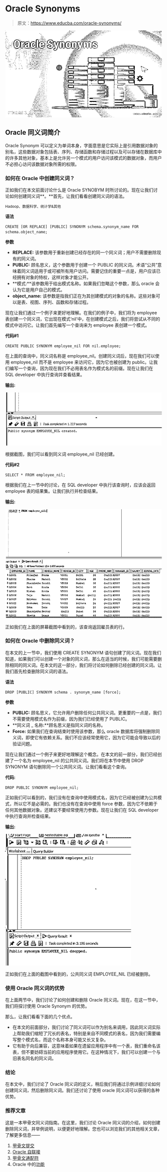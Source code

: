 # Oracle Synonyms

> 原文：<https://www.educba.com/oracle-synonyms/>

![Oracle Synonyms](img/3eb0d235bbb8b35dc1942b2b8aa95bfe.png)



## Oracle 同义词简介

Oracle Synonym 可以定义为单词本身，字面意思是它实际上是引用数据对象的别名，这些数据对象包括表、序列、存储函数和存储过程以及可以存储在数据库中的许多其他对象，基本上是允许另一个模式的用户访问该模式的数据对象，而用户不必担心访问该数据对象所需的权限。

### 如何在 Oracle 中创建同义词？

正如我们在本文前面讨论什么是 Oracle SYNOBYM 时所讨论的。现在让我们讨论如何创建同义词**。**首先，让我们看看创建同义词的语法。

<small>Hadoop、数据科学、统计学&其他</small>

**语法**

`CREATE [OR REPLACE] [PUBLIC] SYNONYM schema.synonym_name
FOR schema.object_name;`

**参数**

*   **REPLACE:** 该参数用于重新创建已经存在的同一个同义词；用户不需要删除现有的同义词。
*   **PUBLIC:** 顾名思义，这个参数用于创建一个 PUBLIC 的同义词。术语“公共”意味着同义词适用于或可被所有用户访问。需要记住的重要一点是，用户应该已经拥有对象的特权，这样对象才能公开。
*   **模式:**该参数用于给出模式名称。如果我们忽略这个参数，那么 oracle 会认为它是用户自己的模式。
*   **object_name:** 该参数是指我们正在为其创建模式的对象的名称。这些对象可以是表、视图、序列、函数和存储过程。

现在让我们通过一个例子来更好地理解。在我们的例子中，我们将为 employee 表创建一个同义词，它出现在模式‘nil’中，在创建模式之后，我们将尝试从不同的模式中访问它。让我们首先编写一个查询来为 employee 表创建一个模式。

**代码#1**

`CREATE PUBLIC SYNONYM employee_nil
FOR nil.employee;`

在上面的查询中，同义词名称是 employee_nil。创建同义词后，现在我们可以使用 employee_nil 而不是 employee 来访问它，因为它也被创建为 public。让我们编写一个查询，因为现在我们不必用表名作为模式名的前缀。现在让我们在 SQL developer 中执行查询并查看结果。

**输出:**

![Oracle Synonyms - 1](img/68acdeae7a7ba80efc85ab987bb60362.png)



根据截图，我们可以看到同义词 employee_nil 已经创建。

**代码#2**

`SELECT * FROM employee_nil;`

根据我们在上一节中的讨论，在 SQL developer 中执行该查询时，应该会返回 employee 表的结果集。让我们执行并检查结果。

**输出:**

![Oracle Synonyms - 2](img/68a78881b3c38107dc7901a696292b43.png)



正如我们在上面的屏幕截图中看到的，该查询返回雇员表的行。

### 如何在 Oracle 中删除同义词？

在本文的上一节中，我们使用 CREATE SYNONYM 语句创建了同义词。现在我们知道，如果我们可以创建一个对象的同义词，那么在适当的时候，我们可能需要删除相同的同义词。在本文的这一部分，我们将讨论如何删除已经创建的同义词。让我们首先检查删除同义词的语法。

**语法**

`DROP [PUBLIC] SYNONYM schema . synonym_name [force];`

**参数**

*   **PUBLIC:** 顾名思义，它允许用户删除任何公共同义词。更重要的一点是，我们不需要使用模式名作为前缀，因为我们已经使用了 PUBLIC。
*   **同义词 _ 名称:**顾名思义是指同义词的名称。
*   **Force:** 如果我们在查询结束时使用该参数，那么 oracle 数据库将强制删除同义词，即使它有依赖关系。我们不应该经常使用它，因为它可能会导致以后的验证问题。

现在让我们通过一个例子来更好地理解这个概念。在本文的前一部分，我们已经创建了一个名为 employee_nil 的公共同义词。我们将在本节中使用 DROP SYNONYM 语句删除同一个公共同义词。让我们看看这个查询。

**代码:**

`DROP PUBLIC SYNONYM employee_nil;`

正如我们可以看到的，我们没有在查询中使用模式名，因为它已经被创建为公共模式，所以它不是必需的。我们也没有在查询中使用 force 参数，因为它不依赖于任何其他数据对象。还建议不要经常使用力参数。现在让我们在 SQL developer 中执行查询并检查结果。

**输出:**

![Oracle Synonyms - 3](img/75a90f8b4397170295999fd33d7367ec.png)



正如我们在上面的截图中看到的，公共同义词 EMPLOYEE_NIL 已经被删除。

### 使用 Oracle 同义词的优势

在上面两节中，我们讨论了如何创建和删除 Oracle 同义词。现在，在这一节中，我们将探讨使用 Oracle Synonym 的优势。

那么，让我们看看下面的几个优点。

*   在本文的前面部分，我们讨论了同义词可以作为别名来调用，因此同义词实际上帮助我们缩短了冗长的表名，特别是来自不同模式的表名，因为我们需要编写整个模式名，而这个名称本身可能又长又复杂。
*   它有助于向后兼容，这意味着如果在遗留应用程序中有一个表，我们重命名该表，但不要妨碍当前的应用程序使用它。在这种情况下，我们可以创建一个与旧表名同名的同义词。

### 结论

在本文中，我们讨论了 Oracle 同义词的定义，稍后我们将通过示例详细讨论如何创建同义词，然后删除同义词。我们还讨论了使用 oracle 同义词可以获得的各种优势。

### 推荐文章

这是一本甲骨文同义词指南。在这里，我们讨论 Oracle 同义词的介绍，如何创建删除同义词，并举例说明，以便更好地理解。您也可以浏览我们的其他相关文章，了解更多信息——

1.  [甲骨文提交](https://www.educba.com/oracle-commit/)
2.  [Oracle 自联接](https://www.educba.com/oracle-self-join/)
3.  [甲骨文通配符](https://www.educba.com/oracle-wildcards/)
4.  Oracle 中的[功能](https://www.educba.com/function-in-oracle/)





